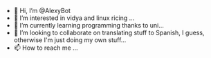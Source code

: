 - 👋 Hi, I’m @AlexyBot
- 👀 I’m interested in vidya and linux ricing ...
- 🌱 I’m currently learning programming thanks to uni...
- 💞️ I’m looking to collaborate on translating stuff to Spanish, I guess, otherwise I'm just doing my own stuff...
- 📫 How to reach me ... 

<!---
AlexyBot/AlexyBot is a ✨ special ✨ repository because its `README.md` (this file) appears on your GitHub profile.
You can click the Preview link to take a look at your changes.
--->

